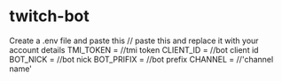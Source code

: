 # twitch-bot

Create a .env file and paste this
// paste this and replace it with your account details
TMI_TOKEN = //tmi token
CLIENT_ID = //bot client id
BOT_NICK = //bot nick
BOT_PRIFIX = //bot prefix
CHANNEL = //'channel name'
